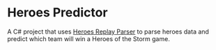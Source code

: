 # Heroes Predictor
A C# project that uses [Heroes Replay Parser](https://github.com/barrett777/Heroes.ReplayParser/) to parse heroes data and predict which team will win a Heroes of the Storm game.
